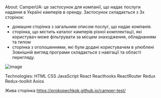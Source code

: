 About:
CamperUA: це застосунок для компанії, що надає послуги надання в Україні камперів в оренду. Застосунок складається з 3х сторінок:

- домашня сторінка з загальним описом послуг, що надає компанія.
- сторінка, що містить каталог камперів різної комплектації, які користувач може фільтрувати за місцем знаходження, обладнанням та типом
- сторінка з оголошеннями, які були додані користувачем в улюблені
Зовнішній вигляд програми складається з навігації та області перегляду.

![image](https://github.com/prokopechkok/camper-test/assets/104778176/0bb41d11-ff04-43c9-8a39-a1eecbc0a3e1)


Technologies:
HTML CSS JavaScript React Reacthooks ReactRouter Redux Redux-toolkit Axios 

Жива сторінка https://prokopechkok.github.io/camper-test/



